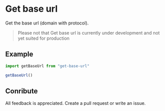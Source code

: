 # Get base url

Get the base url (domain with protocol).

> Please not that Get base url is currently under development and not yet suited for production

## Example



```js
import getBaseUrl from "get-base-url"

getBaseUrl()
```



## Conribute

All feedback is appreciated. Create a pull request or write an issue.
